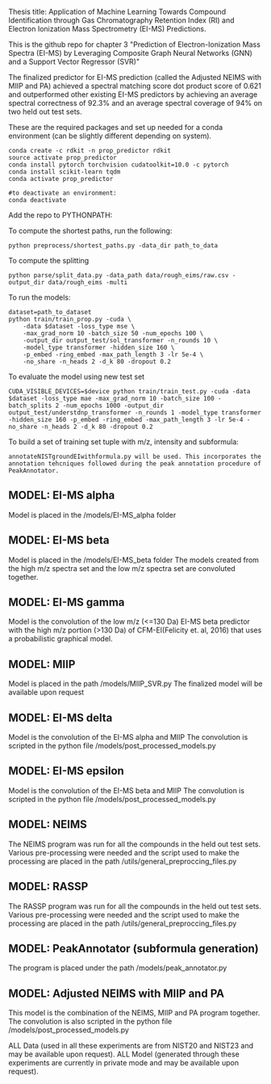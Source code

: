 Thesis title: Application of Machine Learning Towards Compound Identification through Gas Chromatography Retention Index (RI) and Electron Ionization Mass Spectrometry (EI-MS) Predictions.

This is the github repo for chapter 3 "Prediction of Electron-Ionization Mass Spectra (EI-MS) by Leveraging Composite Graph Neural Networks (GNN) and a Support Vector Regressor (SVR)"

The finalized predictor for EI-MS prediction (called the Adjusted NEIMS with MIIP and PA) achieved a spectral matching score dot product score of 0.621 and outperformed other existing EI-MS predictors by achieving an average spectral correctness of 92.3% and an average spectral coverage of 94% on two held out test sets.

These are the required packages and set up needed for a conda environment (can be slightly different depending on system).

```
conda create -c rdkit -n prop_predictor rdkit
source activate prop_predictor
conda install pytorch torchvision cudatoolkit=10.0 -c pytorch
conda install scikit-learn tqdm
conda activate prop_predictor

#to deactivate an environment:
conda deactivate

```

Add the repo to PYTHONPATH:


To compute the shortest paths, run the following:
```
python preprocess/shortest_paths.py -data_dir path_to_data
```

To compute the splitting 
```
python parse/split_data.py -data_path data/rough_eims/raw.csv -output_dir data/rough_eims -multi
```
To run the models:
```
dataset=path_to_dataset
python train/train_prop.py -cuda \
    -data $dataset -loss_type mse \
    -max_grad_norm 10 -batch_size 50 -num_epochs 100 \
	-output_dir output_test/sol_transformer -n_rounds 10 \
	-model_type transformer -hidden_size 160 \
	-p_embed -ring_embed -max_path_length 3 -lr 5e-4 \
	-no_share -n_heads 2 -d_k 80 -dropout 0.2
```

To evaluate the model using new test set
```
CUDA_VISIBLE_DEVICES=$device python train/train_test.py -cuda -data $dataset -loss_type mae -max_grad_norm 10 -batch_size 100 -batch_splits 2 -num_epochs 1000 -output_dir output_test/understdnp_transformer -n_rounds 1 -model_type transformer -hidden_size 160 -p_embed -ring_embed -max_path_length 3 -lr 5e-4 -no_share -n_heads 2 -d_k 80 -dropout 0.2
```

To build a set of training set tuple with m/z, intensity and subformula:
```
annotateNISTgroundEIwithformula.py will be used. This incorporates the annotation tehcniques followed during the peak annotation procedure of PeakAnnotator.
```

## MODEL: EI-MS alpha

Model is placed in the /models/EI-MS_alpha folder


## MODEL: EI-MS beta

Model is placed in the /models/EI-MS_beta folder
The models created from the high m/z spectra set and the low m/z spectra set are convoluted together.

## MODEL: EI-MS gamma

Model is the convolution of the low m/z (<=130 Da) EI-MS beta predictor with the high m/z portion (>130 Da) of CFM-EI(Felicity et. al, 2016) that uses a probabilistic graphical model.

## MODEL: MIIP

Model is placed in the path /models/MIIP_SVR.py 
The finalized model will be available upon request

## MODEL: EI-MS delta

Model is the convolution of the EI-MS alpha and MIIP
The convolution is scripted in the python file /models/post_processed_models.py

## MODEL: EI-MS epsilon

Model is the convolution of the EI-MS beta and MIIP
The convolution is scripted in the python file /models/post_processed_models.py

## MODEL: NEIMS

The NEIMS program was run for all the compounds in the held out test sets. Various pre-processing were needed and the script used to make the processing are placed in the path /utils/general_preproccing_files.py

## MODEL: RASSP

The RASSP program was run for all the compounds in the held out test sets. Various pre-processing were needed and the script used to make the processing are placed in the path /utils/general_preproccing_files.py

## MODEL: PeakAnnotator (subformula generation)

The program is placed under the path /models/peak_annotator.py

## MODEL: Adjusted NEIMS with MIIP and PA

This model is the combination of the NEIMS, MIIP and PA program together. 
The convolution is also scripted in the python file /models/post_processed_models.py

ALL Data (used in all these experiments are from NIST20 and NIST23 and may be available upon request).
ALL Model (generated through these experiments are currently in private mode and may be available upon request).
